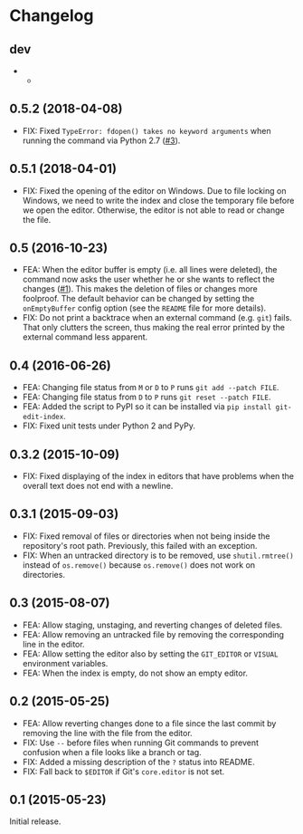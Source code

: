 Changelog
=========

dev
---

* -

0.5.2 (2018-04-08)
------------------

* FIX: Fixed `TypeError: fdopen() takes no keyword arguments` when running the
  command via Python 2.7
  ([#3](https://github.com/s3rvac/git-edit-index/issues/3)).

0.5.1 (2018-04-01)
------------------

* FIX: Fixed the opening of the editor on Windows. Due to file locking on
  Windows, we need to write the index and close the temporary file before we
  open the editor. Otherwise, the editor is not able to read or change the
  file.

0.5 (2016-10-23)
----------------

* FEA: When the editor buffer is empty (i.e. all lines were deleted), the
  command now asks the user whether he or she wants to reflect the changes
  ([#1](https://github.com/s3rvac/git-edit-index/issues/1)). This makes the
  deletion of files or changes more foolproof. The default behavior can be
  changed by setting the `onEmptyBuffer` config option (see the `README` file
  for more details).
* FIX: Do not print a backtrace when an external command (e.g. `git`) fails.
  That only clutters the screen, thus making the real error printed by the
  external command less apparent.

0.4 (2016-06-26)
----------------

* FEA: Changing file status from `M` or `D` to `P` runs `git add --patch FILE`.
* FEA: Changing file status from `D` to `P` runs `git reset --patch FILE`.
* FEA: Added the script to PyPI so it can be installed via `pip install
  git-edit-index`.
* FIX: Fixed unit tests under Python 2 and PyPy.

0.3.2 (2015-10-09)
------------------

* FIX: Fixed displaying of the index in editors that have problems when the
  overall text does not end with a newline.

0.3.1 (2015-09-03)
------------------

* FIX: Fixed removal of files or directories when not being inside the
  repository's root path. Previously, this failed with an exception.
* FIX: When an untracked directory is to be removed, use `shutil.rmtree()`
  instead of `os.remove()` because `os.remove()` does not work on directories.

0.3 (2015-08-07)
----------------

* FEA: Allow staging, unstaging, and reverting changes of deleted files.
* FEA: Allow removing an untracked file by removing the corresponding line in
  the editor.
* FEA: Allow setting the editor also by setting the `GIT_EDITOR` or `VISUAL`
  environment variables.
* FEA: When the index is empty, do not show an empty editor.

0.2 (2015-05-25)
----------------

* FEA: Allow reverting changes done to a file since the last commit by removing
  the line with the file from the editor.
* FIX: Use `--` before files when running Git commands to prevent confusion
  when a file looks like a branch or tag.
* FIX: Added a missing description of the `?` status into README.
* FIX: Fall back to `$EDITOR` if Git's `core.editor` is not set.

0.1 (2015-05-23)
----------------

Initial release.
